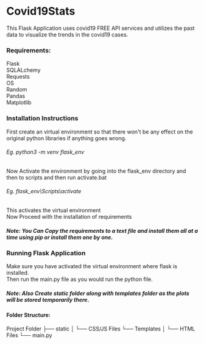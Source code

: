 # Covid19Stats

  This Flask Application uses covid19 FREE API services and utilizes the past data to visualize the trends in the covid19 cases.

### Requirements:
  Flask                
  SQLALchemy                
  Requests                   
  OS                    
  Random                     
  Pandas                     
  Matplotlib                   

### Installation Instructions
  First create an virtual environment so that there won't be any effect on the original python libraries if anything goes wrong.
  ###### Eg. python3 -m venv flask_env
  Now Activate the environment by going into the flask_env directory and then to scripts and then run activate.bat
  ###### Eg. flask_env\Scripts\activate
  This activates the virtual environment                                      
  Now Proceed with the installation of requirements
  ##### Note: You Can Copy the requirements to a text file and install them all at a time using pip or install them one by one.

### Running Flask Application
  Make sure you have activated the virtual environment where flask is installed.                             
  Then run the main.py file as you would run the python file.

##### Note: Also Create static folder along with templates folder as the plots will be stored temporarily there.

#### Folder Structure:
Project Folder
├── static
│   └── CSS/JS Files
└── Templates
│   └── HTML Files
└── main.py
